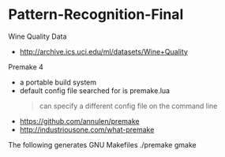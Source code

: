 Pattern-Recognition-Final
=========================

Wine Quality Data
- http://archive.ics.uci.edu/ml/datasets/Wine+Quality


Premake 4
- a portable build system
- default config file searched for is premake.lua
  > can specify a different config file on the command line
- https://github.com/annulen/premake
- http://industriousone.com/what-premake

The following generates GNU Makefiles
./premake gmake